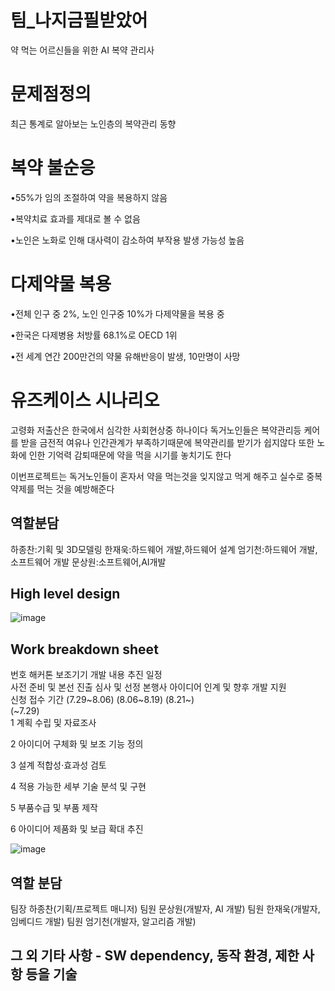 # 팀_나지금필받았어
약 먹는 어르신들을 위한 AI 복약 관리사


# 문제점정의
최근 통계로 알아보는 노인층의 복약관리 동향

# 복약 불순응
•55%가 임의 조절하여 약을 복용하지 않음

•복약치료 효과를 제대로 볼 수 없음

•노인은 노화로 인해 대사력이 감소하여 부작용 발생 가능성 높음
# 다제약물 복용
•전체 인구 중 2%, 노인 인구중  10%가 다제약물을 복용 중

•한국은 다제병용  처방률  68.1%로 OECD 1위

•전 세계 연간 200만건의 약물 유해반응이 발생, 10만명이 사망


# 유즈케이스 시나리오

고령화 저출산은 한국에서 심각한 사회현상중 하나이다
독거노인들은 복약관리등 케어를 받을 금전적 여유나
인간관계가 부족하기때문에 복약관리를 받기가 쉽지않다
또한 노화에 인한 기억력 감퇴때문에 약을 먹을 시기를 놓치기도 한다

이번프로젝트는 독거노인들이 혼자서 약을 먹는것을 잊지않고 먹게 해주고
실수로 중복약제를 먹는 것을 예방해준다

## 역할분담

하종찬:기획 및 3D모델링
한재욱:하드웨어 개발,하드웨어 설계
엄기천:하드웨어 개발,소프트웨어 개발
문상원:소프트웨어,AI개발

## High level design​
![image](https://github.com/JongChanHa/Medication-management-aids/assets/136680397/78287c34-03d9-4239-a9bd-d337625b8b71)

## Work breakdown sheet​
번호	해커톤 보조기기 개발 내용	추진 일정															
		사전 준비 및 				본선 진출 심사 및 선정				본행사				아이디어 인계 및 향후 개발 지원			
		신청 접수 기간				(7.29~8.06)				(8.06~8.19)				(8.21~)			
		(~7.29)															
1	계획 수립 및 자료조사																
																	
2	아이디어 구체화 및 보조 기능 정의																
																	
3	설계 적합성⋅효과성 검토																
																	
4	적용 가능한 세부 기술 분석 및 구현																
																	
5	부품수급 및 부품 제작																
																	
6	아이디어 제품화 및 보급 확대 추진																
																	
![image](https://github.com/JongChanHa/Medication-management-aids/assets/136680397/19bf7499-148a-410d-8cde-277c26d6425a)



## 역할 분담
팀장 하종찬(기획/프로젝트 매니저)
팀원 문상원(개발자, AI 개발)
팀원 한재욱(개발자, 임베디드 개발)
​팀원 엄기천(개발자, 알고리즘 개발)

## 그 외 기타 사항 - SW dependency, 동작 환경, 제한 사항 등을 기술

